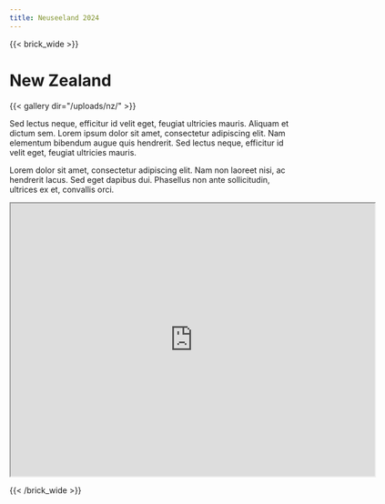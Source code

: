```yaml
---
title: Neuseeland 2024
---
```


{{< brick_wide >}}

# New Zealand

{{< gallery dir="/uploads/nz/" >}}

Sed lectus neque, efficitur id velit eget, feugiat ultricies mauris. Aliquam et dictum sem. Lorem ipsum dolor sit amet, consectetur adipiscing elit. Nam elementum bibendum augue quis hendrerit. Sed lectus neque, efficitur id velit eget, feugiat ultricies mauris.

Lorem dolor sit amet, consectetur adipiscing elit. Nam non laoreet nisi, ac hendrerit lacus. Sed eget dapibus dui. Phasellus non ante sollicitudin, ultrices ex et, convallis orci. 

<iframe src="https://www.google.com/maps/d/embed?mid=1lZlPQuilXr17ovtgzubqvnShqGZJh-Y&ehbc=2E312F" width="640" height="480"></iframe>

{{< /brick_wide >}}
